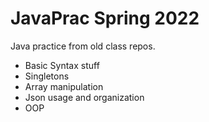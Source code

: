 # JavaPrac Spring 2022
Java practice from old class repos.
- Basic Syntax stuff
- Singletons
- Array manipulation
- Json usage and organization 
- OOP

  
